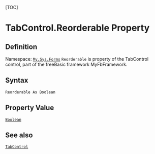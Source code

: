 [TOC]
# TabControl.Reorderable Property

## Definition
Namespace: [`My.Sys.Forms`](My.Sys.Forms.md)
`Reorderable` is property of the TabControl control, part of the freeBasic framework MyFbFramework.
## Syntax
```freeBasic
Reorderable As Boolean
```
## Property Value
[`Boolean`]("https://www.freebasic.net/wiki/KeyPgBoolean")
## See also
[`TabControl`](TabControl.md)
